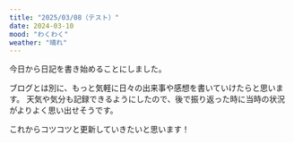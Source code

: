 ```yaml
---
title: "2025/03/08（テスト）"
date: 2024-03-10
mood: "わくわく"
weather: "晴れ"
---
```


今日から日記を書き始めることにしました。

ブログとは別に、もっと気軽に日々の出来事や感想を書いていけたらと思います。
天気や気分も記録できるようにしたので、後で振り返った時に当時の状況がよりよく思い出せそうです。

これからコツコツと更新していきたいと思います！
